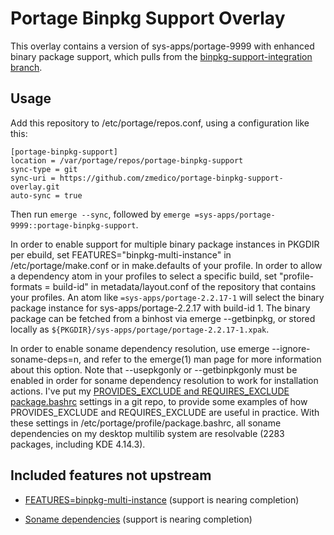 Portage Binpkg Support Overlay
==============================

This overlay contains a version of sys-apps/portage-9999 with enhanced binary package support, which pulls from the
[binpkg-support-integration branch](https://github.com/zmedico/portage/tree/binpkg-support-integration).

Usage
-----

Add this repository to /etc/portage/repos.conf, using a configuration like this:
```
[portage-binpkg-support]
location = /var/portage/repos/portage-binpkg-support
sync-type = git
sync-uri = https://github.com/zmedico/portage-binpkg-support-overlay.git
auto-sync = true
```

Then run `emerge --sync`, followed by `emerge =sys-apps/portage-9999::portage-binpkg-support`.

In order to enable support for multiple binary package instances in PKGDIR per ebuild, set
FEATURES="binpkg-multi-instance" in /etc/portage/make.conf or in make.defaults of your profile.
In order to allow a dependency atom in your profiles to select a specific build, set
"profile-formats = build-id" in metadata/layout.conf of the repository that contains your
profiles. An atom like `=sys-apps/portage-2.2.17-1` will select the binary package instance
for sys-apps/portage-2.2.17 with build-id 1. The binary package can be fetched from a binhost
via emerge --getbinpkg, or stored locally as `${PKGDIR}/sys-apps/portage/portage-2.2.17-1.xpak`.

In order to enable soname dependency resolution, use emerge --ignore-soname-deps=n, and refer
to the emerge(1) man page for more information about this option. Note that --usepkgonly or
--getbinpkgonly must be enabled in order for soname dependency resolution to work for
installation actions. I've put my
[PROVIDES_EXCLUDE and REQUIRES_EXCLUDE package.bashrc](https://github.com/zmedico/portage-soname-bashrc)
settings in a git repo, to provide some examples of how PROVIDES_EXCLUDE and REQUIRES_EXCLUDE
are useful in practice. With these settings in /etc/portage/profile/package.bashrc, all soname
dependencies on my desktop multilib system are resolvable (2283 packages, including KDE 4.14.3).


Included features not upstream
------------------------------

* [FEATURES=binpkg-multi-instance](https://github.com/zmedico/portage/tree/multi-binpkg-per-ebuild) (support is nearing completion)

* [Soname dependencies](https://github.com/zmedico/portage/tree/binpkg-soname-deps) (support is nearing completion)
